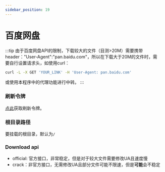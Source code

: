 ```yaml
---
sidebar_position: 19
---
```


# 百度网盘

:::tip
由于百度网盘API的限制，下载较大的文件（目测>20M）需要携带header："User-Agent":"pan.baidu.com"，所以在下载大于20M的文件时，需要自行设置请求头，如使用curl：
```bash
curl -L -X GET 'YOUR_LINK' -H 'User-Agent: pan.baidu.com' 
```
或使用本程序中的代理功能进行中转。
:::

### 刷新令牌

[点此](https://openapi.baidu.com/oauth/2.0/authorize?response_type=code&client_id=iYCeC9g08h5vuP9UqvPHKKSVrKFXGa1v&redirect_uri=https://tool.nn.ci/baidu/callback&scope=basic,netdisk&qrcode=1)获取刷新令牌。

### 根目录路径

要挂载的根目录，默认为`/`

### Download api

- official: 官方接口，非常稳定，但是对于较大文件需要修改UA且速度慢
- crack：非官方接口，无需修改UA且部分文件可能不限速，但是**可能**会不稳定